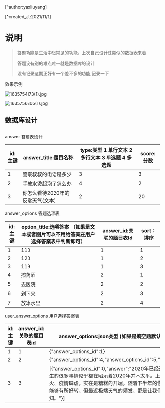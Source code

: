 [^author:yaoliuyang]

[^created_at:2021/11/1]

# 说明

> 答题功能是生活中很常见的功能，上次自己设计过类似的数据表来着
>
> 答题没有别的难点唯一就是数据库的设计
>
> 没有记录这期正好有一个差不多的功能,记录一下

效果示例

![1635754173(1).jpg](https://i.loli.net/2021/11/01/k3QRfnWlu9dJIME.png)

![1635756305(1).jpg](https://i.loli.net/2021/11/01/q8VWkKRAzZfwLNm.png)

## 数据库设计

## 

answer 答题表设计

| id:主键 | answer_title:题目名称            | type:类型 1 单行文本 2 多行文本 3 单选题 4 多选题 | score:分数 |
| ------- | -------------------------------- | ------------------------------------------------- | ---------- |
| 1       | 警察叔叔的电话是多少             | 3                                                 | 3          |
| 2       | 手被水烫起泡了怎么办             | 4                                                 | 2          |
| 3       | 你怎么看待2020年的反常天气(文本) | 2                                                 | 20         |

 answer_options 答题选项表

| id:主键 | option_title:选项答案 （如果是文本或者图片可以不用给答案在用户选择答案表中判断即可） | answer_id:关联的题目表id | sort：排序 |
| ------- | ------------------------------------------------------------ | ------------------------ | ---------- |
| 1       | 110                                                          | 1                        | 1          |
| 2       | 120                                                          | 1                        | 2          |
| 3       | 119                                                          | 1                        | 3          |
| 4       | 擦药酒                                                       | 2                        | 1          |
| 5       | 去医院                                                       | 2                        | 2          |
| 6       | 剁下来                                                       | 2                        | 3          |
| 7       | 放冰水里                                                     | 2                        | 4          |

user_answer_options  用户选择答案表

| id:主键 | answer_id:关联的题目表id | answer_options:json类型 (如果是填空题默认选项为0 或则为空)   |
| ------- | ------------------------ | ------------------------------------------------------------ |
| 1       | 1                        | {"answer_options_id":1}                                      |
| 2       | 2                        | {"answer_options_id":4,"answer_options_id":5,"answer_options_id":7} |
| 3       | 3                        | [{"answer_options_id":0,"answer":"2020年已经过去了一半，但目前发生的很多事情似乎都在昭示着2020年并不太平。上半年非洲蝗灾、澳洲大火、疫情肆虐，实在是糟糕的开端。随着下半年的慢慢到来，本来以为情况能够有所好转，但最近极端天气的频发，更是让我们对今年的运势充满了未知。"}] |

